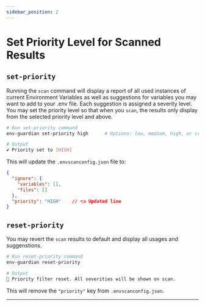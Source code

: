 ```yaml
---
sidebar_position: 2
---
```


# Set Priority Level for Scanned Results

## `set-priority`

Running the `scan` command will display a report of all used instances of current Environment Variables 
as well as suggestions for variables you may want to add to your .env file. Each suggestion is assigned a severity level. 
You may set the priority level so that when you `scan`, the results only display from the selected priority level and above.

```bash
# Run set-priority command
env-guardian set-priority high      # Options: low, medium, high, or critical

# Output
✔ Priority set to [HIGH]
```

This will update the `.envscanconfig.json` file to:

```json
{
  "ignore": {
    "variables": [],
    "files": []
  },
  "priority": "HIGH"    // 👈 Updated line
}
```

## `reset-priority`

You may revert the `scan` results to default and display all usages and suggenstions.

```bash
# Run reset-priority command
env-guardian reset-priority

# Output
🔄 Priority filter reset. All severities will be shown on scan.
```

This will remove the `"priority"` key from `.envscanconfig.json`.

---